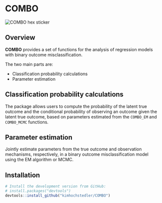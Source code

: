 COMBO
==================================================
![COMBO hex sticker](https://github.com/kimhochstedler/COMBO/blob/main/small_logo.png?raw=true)

Overview
--------------------------------------------------

**COMBO** provides a set of functions for the analysis of regression models with binary outcome misclassification. 

The two main parts are:

- Classification probability calculations
- Parameter estimation 


Classification probability calculations
--------------------------------------------------
The package allows users to compute the probability of the latent true outcome and the conditional probability of observing an outcome given the latent true outcome, based on parameters estimated from the `COMBO_EM` and `COMBO_MCMC` functions.


Parameter estimation 
--------------------------------------------------
Jointly estimate parameters from the true outcome and observation mechanisms, respectively, in a binary outcome misclassification model using the EM algorithm or MCMC. 

Installation
--------------------------------------------------

``` r
# Install the development version from GitHub:
# install.packages("devtools")
devtools::install_github("kimhochstedler/COMBO")
```
